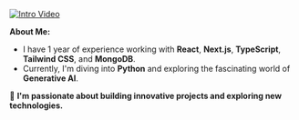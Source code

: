 [![Intro Video](https://img.youtube.com/vi/jdTZ3lz4ofo/0.jpg)](https://youtu.be/jdTZ3lz4ofo?si=2Ncw9cX2_qbcODCD)

**About Me:**
-  I have 1 year of experience working with **React**, **Next.js**, **TypeScript**, **Tailwind CSS**, and **MongoDB**.
-  Currently, I'm diving into **Python** and exploring the fascinating world of **Generative AI**.

🚀 **I'm passionate about building innovative projects and exploring new technologies.**

